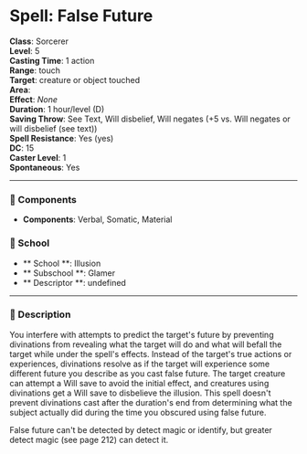 
# Spell: False Future
**Class**: Sorcerer  
**Level**: 5  
**Casting Time**: 1 action  
**Range**: touch  
**Target**: creature or object touched  
**Area**:   
**Effect**: _None_  
**Duration**: 1 hour/level (D)  
**Saving Throw**: See Text, Will disbelief, Will negates (+5 vs. Will negates or will disbelief (see text))  
**Spell Resistance**: Yes (yes)  
**DC**: 15  
**Caster Level**: 1  
**Spontaneous**: Yes

---

### 🔮 Components
- **Components**: Verbal, Somatic, Material

### 🏫 School
- ** School **: Illusion
- ** Subschool **: Glamer
- ** Descriptor **: undefined
---

### 📜 Description
You interfere with attempts to predict the target's future by preventing divinations from revealing what the target will do and what will befall the target while under the spell's effects. Instead of the target's true actions or experiences, divinations resolve as if the target will experience some different future you describe as you cast false future. The target creature can attempt a Will save to avoid the initial effect, and creatures using divinations get a Will save to disbelieve the illusion. This spell doesn't prevent divinations cast after the duration's end from determining what the subject actually did during the time you obscured using false future.

False future can't be detected by detect magic or identify, but greater detect magic (see page 212) can detect it.
